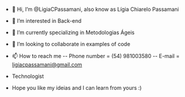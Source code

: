 - 👋 Hi, I’m @LigiaCPassamani, also know as Lígia Chiarelo Passamani
- 👀 I’m interested in Back-end
- 🌱 I’m currently specializing in Metodologias Ágeis
- 💞️ I’m looking to collaborate in examples of code
- 📫 How to reach me --
        Phone number = (54) 981003580 --
        E-mail = ligiacpassamani@gmail.com
        
- Technologist
- Hope you like my ideias and I can learn from yours :)
 


<!---
LigiaCPassamani/LigiaCPassamani is a ✨ special ✨ repository because its `README.md` (this file) appears on your GitHub profile.
You can click the Preview link to take a look at your changes.
--->
